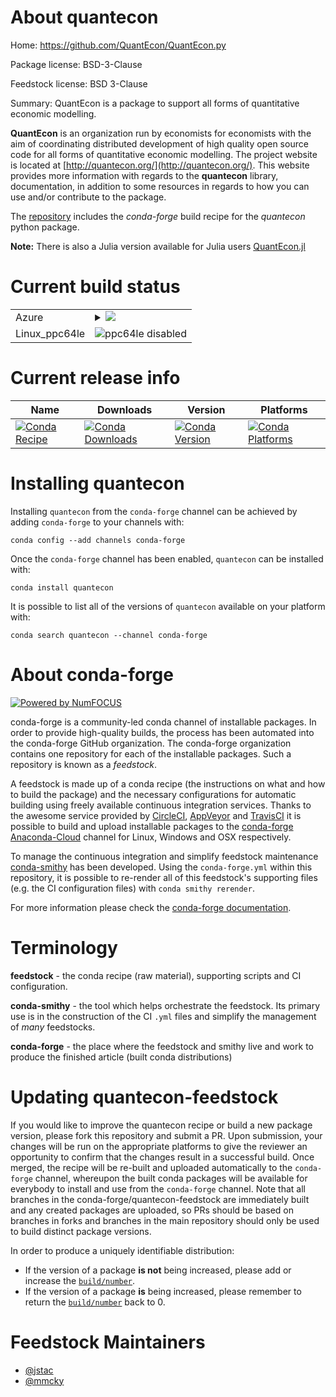 About quantecon
===============

Home: https://github.com/QuantEcon/QuantEcon.py

Package license: BSD-3-Clause

Feedstock license: BSD 3-Clause

Summary: QuantEcon is a package to support all forms of quantitative economic modelling.

**QuantEcon** is an organization run by economists for economists with the aim of coordinating
distributed development of high quality open source code for all forms of quantitative economic modelling.
The project website is located at [http://quantecon.org/](http://quantecon.org/). This website provides
more information with regards to the **quantecon** library, documentation, in addition to some resources
in regards to how you can use and/or contribute to the package.

The [repository](https://github.com/QuantEcon/QuantEcon.py>) includes the *conda-forge* build recipe for the *quantecon* python package.

**Note:** There is also a Julia version available for Julia users [QuantEcon.jl](https://github.com/QuantEcon/QuantEcon.jl)


Current build status
====================


<table>
    
  <tr>
    <td>Azure</td>
    <td>
      <details>
        <summary>
          <a href="https://dev.azure.com/conda-forge/feedstock-builds/_build/latest?definitionId=948&branchName=master">
            <img src="https://dev.azure.com/conda-forge/feedstock-builds/_apis/build/status/quantecon-feedstock?branchName=master">
          </a>
        </summary>
        <table>
          <thead><tr><th>Variant</th><th>Status</th></tr></thead>
          <tbody><tr>
              <td>linux_python3.6.____cpython</td>
              <td>
                <a href="https://dev.azure.com/conda-forge/feedstock-builds/_build/latest?definitionId=948&branchName=master">
                  <img src="https://dev.azure.com/conda-forge/feedstock-builds/_apis/build/status/quantecon-feedstock?branchName=master&jobName=linux&configuration=linux_python3.6.____cpython" alt="variant">
                </a>
              </td>
            </tr><tr>
              <td>linux_python3.7.____cpython</td>
              <td>
                <a href="https://dev.azure.com/conda-forge/feedstock-builds/_build/latest?definitionId=948&branchName=master">
                  <img src="https://dev.azure.com/conda-forge/feedstock-builds/_apis/build/status/quantecon-feedstock?branchName=master&jobName=linux&configuration=linux_python3.7.____cpython" alt="variant">
                </a>
              </td>
            </tr><tr>
              <td>osx_python3.6.____cpython</td>
              <td>
                <a href="https://dev.azure.com/conda-forge/feedstock-builds/_build/latest?definitionId=948&branchName=master">
                  <img src="https://dev.azure.com/conda-forge/feedstock-builds/_apis/build/status/quantecon-feedstock?branchName=master&jobName=osx&configuration=osx_python3.6.____cpython" alt="variant">
                </a>
              </td>
            </tr><tr>
              <td>osx_python3.7.____cpython</td>
              <td>
                <a href="https://dev.azure.com/conda-forge/feedstock-builds/_build/latest?definitionId=948&branchName=master">
                  <img src="https://dev.azure.com/conda-forge/feedstock-builds/_apis/build/status/quantecon-feedstock?branchName=master&jobName=osx&configuration=osx_python3.7.____cpython" alt="variant">
                </a>
              </td>
            </tr><tr>
              <td>win_python3.6.____cpython</td>
              <td>
                <a href="https://dev.azure.com/conda-forge/feedstock-builds/_build/latest?definitionId=948&branchName=master">
                  <img src="https://dev.azure.com/conda-forge/feedstock-builds/_apis/build/status/quantecon-feedstock?branchName=master&jobName=win&configuration=win_python3.6.____cpython" alt="variant">
                </a>
              </td>
            </tr><tr>
              <td>win_python3.7.____cpython</td>
              <td>
                <a href="https://dev.azure.com/conda-forge/feedstock-builds/_build/latest?definitionId=948&branchName=master">
                  <img src="https://dev.azure.com/conda-forge/feedstock-builds/_apis/build/status/quantecon-feedstock?branchName=master&jobName=win&configuration=win_python3.7.____cpython" alt="variant">
                </a>
              </td>
            </tr>
          </tbody>
        </table>
      </details>
    </td>
  </tr>
  <tr>
    <td>Linux_ppc64le</td>
    <td>
      <img src="https://img.shields.io/badge/ppc64le-disabled-lightgrey.svg" alt="ppc64le disabled">
    </td>
  </tr>
</table>

Current release info
====================

| Name | Downloads | Version | Platforms |
| --- | --- | --- | --- |
| [![Conda Recipe](https://img.shields.io/badge/recipe-quantecon-green.svg)](https://anaconda.org/conda-forge/quantecon) | [![Conda Downloads](https://img.shields.io/conda/dn/conda-forge/quantecon.svg)](https://anaconda.org/conda-forge/quantecon) | [![Conda Version](https://img.shields.io/conda/vn/conda-forge/quantecon.svg)](https://anaconda.org/conda-forge/quantecon) | [![Conda Platforms](https://img.shields.io/conda/pn/conda-forge/quantecon.svg)](https://anaconda.org/conda-forge/quantecon) |

Installing quantecon
====================

Installing `quantecon` from the `conda-forge` channel can be achieved by adding `conda-forge` to your channels with:

```
conda config --add channels conda-forge
```

Once the `conda-forge` channel has been enabled, `quantecon` can be installed with:

```
conda install quantecon
```

It is possible to list all of the versions of `quantecon` available on your platform with:

```
conda search quantecon --channel conda-forge
```


About conda-forge
=================

[![Powered by NumFOCUS](https://img.shields.io/badge/powered%20by-NumFOCUS-orange.svg?style=flat&colorA=E1523D&colorB=007D8A)](http://numfocus.org)

conda-forge is a community-led conda channel of installable packages.
In order to provide high-quality builds, the process has been automated into the
conda-forge GitHub organization. The conda-forge organization contains one repository
for each of the installable packages. Such a repository is known as a *feedstock*.

A feedstock is made up of a conda recipe (the instructions on what and how to build
the package) and the necessary configurations for automatic building using freely
available continuous integration services. Thanks to the awesome service provided by
[CircleCI](https://circleci.com/), [AppVeyor](https://www.appveyor.com/)
and [TravisCI](https://travis-ci.com/) it is possible to build and upload installable
packages to the [conda-forge](https://anaconda.org/conda-forge)
[Anaconda-Cloud](https://anaconda.org/) channel for Linux, Windows and OSX respectively.

To manage the continuous integration and simplify feedstock maintenance
[conda-smithy](https://github.com/conda-forge/conda-smithy) has been developed.
Using the ``conda-forge.yml`` within this repository, it is possible to re-render all of
this feedstock's supporting files (e.g. the CI configuration files) with ``conda smithy rerender``.

For more information please check the [conda-forge documentation](https://conda-forge.org/docs/).

Terminology
===========

**feedstock** - the conda recipe (raw material), supporting scripts and CI configuration.

**conda-smithy** - the tool which helps orchestrate the feedstock.
                   Its primary use is in the construction of the CI ``.yml`` files
                   and simplify the management of *many* feedstocks.

**conda-forge** - the place where the feedstock and smithy live and work to
                  produce the finished article (built conda distributions)


Updating quantecon-feedstock
============================

If you would like to improve the quantecon recipe or build a new
package version, please fork this repository and submit a PR. Upon submission,
your changes will be run on the appropriate platforms to give the reviewer an
opportunity to confirm that the changes result in a successful build. Once
merged, the recipe will be re-built and uploaded automatically to the
`conda-forge` channel, whereupon the built conda packages will be available for
everybody to install and use from the `conda-forge` channel.
Note that all branches in the conda-forge/quantecon-feedstock are
immediately built and any created packages are uploaded, so PRs should be based
on branches in forks and branches in the main repository should only be used to
build distinct package versions.

In order to produce a uniquely identifiable distribution:
 * If the version of a package **is not** being increased, please add or increase
   the [``build/number``](https://conda.io/docs/user-guide/tasks/build-packages/define-metadata.html#build-number-and-string).
 * If the version of a package **is** being increased, please remember to return
   the [``build/number``](https://conda.io/docs/user-guide/tasks/build-packages/define-metadata.html#build-number-and-string)
   back to 0.

Feedstock Maintainers
=====================

* [@jstac](https://github.com/jstac/)
* [@mmcky](https://github.com/mmcky/)

